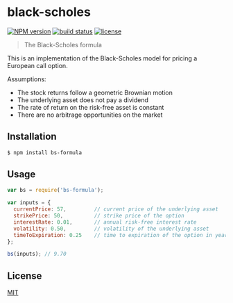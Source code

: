 
# black-scholes
[![NPM version][npm-image]][npm-url]
[![build status][circle-image]][circle-url]
[![license][license-image]][license-url]

> The Black-Scholes formula

This is an implementation of the Black-Scholes model for pricing a European call option.

Assumptions:
  - The stock returns follow a geometric Brownian motion
  - The underlying asset does not pay a dividend
  - The rate of return on the risk-free asset is constant
  - There are no arbitrage opportunities on the market

## Installation

```bash
$ npm install bs-formula
```

## Usage

```js
var bs = require('bs-formula');

var inputs = {
  currentPrice: 57,         // current price of the underlying asset
  strikePrice: 50,          // strike price of the option
  interestRate: 0.01,       // annual risk-free interest rate
  volatility: 0.50,         // volatility of the underlying asset
  timeToExpiration: 0.25    // time to expiration of the option in years
};

bs(inputs); // 9.70
```

## License

[MIT](https://tldrlegal.com/license/mit-license)

[npm-image]: https://img.shields.io/npm/v/black-scholes.svg?style=flat-square
[npm-url]: https://npmjs.org/package/black-scholes
[circle-image]: https://img.shields.io/circleci/project/stevenmiller888/black-scholes.svg
[circle-url]: https://circleci.com/gh/stevenmiller888/black-scholes
[license-image]: https://img.shields.io/npm/l/express.svg
[license-url]: https://tldrlegal.com/license/mit-license